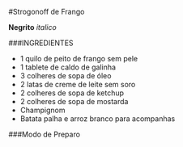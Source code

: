 #Strogonoff de Frango

**Negrito** _italico_

###INGREDIENTES

- 1 quilo de peito de frango sem pele
- 1 tablete de caldo de galinha
- 3 colheres de sopa de óleo
- 2 latas de creme de leite sem soro
- 2 colheres de sopa de ketchup
- 2 colheres de sopa de mostarda
- Champignom
- Batata palha e arroz branco para acompanhas

###Modo de Preparo
